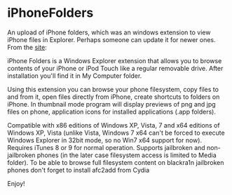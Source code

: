 # iPhoneFolders
An upload of iPhone folders, which was an windows extension to view iPhone files in Explorer. Perhaps someone can update it for newer ones.
From the [site]([url](https://web.archive.org/web/20220530083215/http://iphonefolders.com/)):
	 
 
iPhone Folders is a Windows Explorer extension that allows you to browse contents of your iPhone or iPod Touch like a regular removable drive. After installation you'll find it in My Computer folder.

Using this extension you can browse your phone filesystem, copy files to and from it, open files directly from iPhone, create shortcuts to folders on iPhone. In thumbnail mode program will display previews of png and jpg files on phone, application icons for installed applications (.app folders).

Compatible with x86 editions of Windows XP, Vista, 7 and x64 editions of Windows XP, Vista (unlike Vista, Windows 7 x64 can't be forced to execute Windows Explorer in 32bit mode, so no Win7 x64 support for now). Requires iTunes 8 or 9 for normal operation. Supports jailbroken and non-jailbroken phones (in the later case filesystem access is limited to Media folder). To be able to browse full filesystem content on blackra1n jailbroken phones don't forget to install afc2add from Cydia
 
Enjoy!

